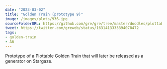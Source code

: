 ```yaml
---
date: "2023-03-02"
title: "Golden Train (prototype 9)"
image: /images/plots/936.jpg
sourceFolderURL: https://github.com/gre/gre/tree/master/doodles/plottable-golden-train
tweet: https://twitter.com/greweb/status/1631413333894078472
tags:
- golden-train
- A6
---
```


Prototype of a Plottable Golden Train that will later be released as a generator on Stargaze.